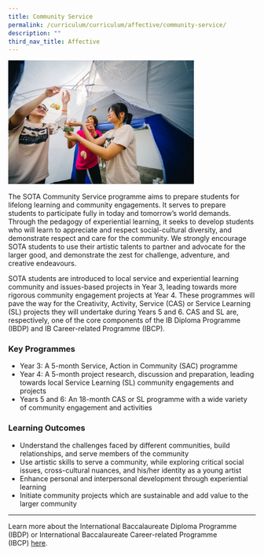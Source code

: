 ```yaml
---
title: Community Service
permalink: /curriculum/curriculum/affective/community-service/
description: ""
third_nav_title: Affective
---
```

<img style="width:75%" src="/images/comm-service.jpg">
		 
The SOTA Community Service programme aims to prepare students for lifelong learning and community engagements. It serves to prepare students to participate fully in today and tomorrow’s world demands. Through the pedagogy of experiential learning, it seeks to develop students who will learn to appreciate and respect social-cultural diversity, and demonstrate respect and care for the community. We strongly encourage SOTA students to use their artistic talents to partner and advocate for the larger good, and demonstrate the zest for challenge, adventure, and creative endeavours.  
  
SOTA students are introduced to local service and experiential learning community and issues-based projects in Year 3, leading towards more rigorous community engagement projects at Year 4. These programmes will pave the way for the Creativity, Activity, Service (CAS) or Service Learning (SL) projects they will undertake during Years 5 and 6. CAS and SL are, respectively, one of the core components of the IB Diploma Programme (IBDP) and IB Career-related Programme (IBCP).

### Key Programmes

*   Year 3: A 5-month Service, Action in Community (SAC) programme
*   Year 4: A 5-month project research, discussion and preparation, leading towards local Service Learning (SL) community engagements and projects
*   Years 5 and 6: An 18-month CAS or SL programme with a wide variety of community engagement and activities

### Learning Outcomes

*   Understand the challenges faced by different communities, build relationships, and serve members of the community
*   Use artistic skills to serve a community, while exploring critical social issues, cross-cultural nuances, and his/her identity as a young artist
*   Enhance personal and interpersonal development through experiential learning
*   Initiate community projects which are sustainable and add value to the larger community

* * *

Learn more about the International Baccalaureate Diploma Programme (IBDP) or International Baccalaureate Career-related Programme (IBCP)&nbsp;[here](/why-sota/ib).